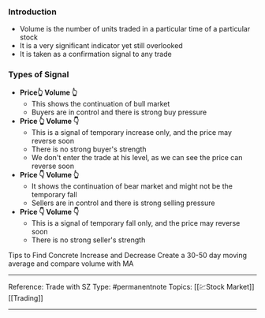 ---
---
### Introduction
- Volume is the number of units traded in a particular time of a particular stock
- It is a very significant indicator yet still overlooked
- It is taken as a confirmation signal to any trade

### Types of Signal 
- **Price👆 Volume 👆**
	- This shows the continuation of bull market
	- Buyers are in control and there is strong buy pressure
- **Price 👆 Volume 👇**
	- This is a signal of temporary increase only, and the price may reverse soon
	- There is no strong buyer's strength
	- We don't enter the trade at his level, as we can see the price can reverse soon
- **Price 👇 Volume 👆**
	- It shows the continuation of bear market and might not be the temporary fall
	- Sellers are in control and there is strong selling pressure
- **Price 👇 Volume 👇**
	- This is a signal of temporary fall only, and the price may reverse soon
	- There is no strong seller's strength

Tips to Find Concrete Increase and Decrease
 Create a 30-50 day moving average and compare volume with MA
 
 ---
 Reference: Trade with SZ
Type: #permanentnote 
Topics: [[💹Stock Market]] [[Trading]]
___________________________________________________